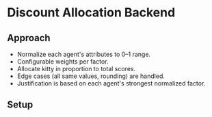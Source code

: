 # Discount Allocation Backend

## Approach

- Normalize each agent's attributes to 0–1 range.
- Configurable weights per factor.
- Allocate kitty in proportion to total scores.
- Edge cases (all same values, rounding) are handled.
- Justification is based on each agent's strongest normalized factor.

## Setup

